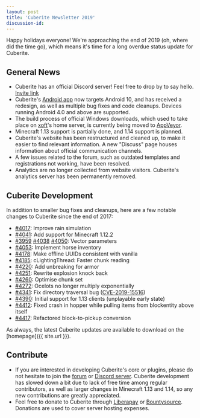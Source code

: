 ```yaml
---
layout: post
title: 'Cuberite Newsletter 2019'
discussion-id:
---
```

Happy holidays everyone! We're approaching the end of 2019 (oh, where did the time go), which means it's time for a long overdue status update for Cuberite.

General News
------------

 - Cuberite has an official Discord server! Feel free to drop by to say hello. [Invite link](https://discord.gg/76w5J6M)
 - Cuberite's [Android app](https://github.com/cuberite/android/releases/download/1.4/cuberite-android.apk) now targets Android 10, and has received a redesign, as well as multiple bug fixes and code cleanups. Devices running Android 4.0 and above are supported.
 - The build process of official Windows downloads, which used to take place on [xoft](https://github.com/madmaxoft)'s home server, is currently being moved to [AppVeyor](https://www.appveyor.com/).
 - Minecraft 1.13 support is partially done, and 1.14 support is planned.
 - Cuberite's website has been restructured and cleaned up, to make it easier to find relevant information. A new "Discuss" page houses information about official communication channels.
 - A few issues related to the forum, such as outdated templates and registrations not working, have been resolved.
 - Analytics are no longer collected from website visitors. Cuberite's analytics server has been permanently removed.

Cuberite Development
-----------------

In addition to smaller bug fixes and cleanups, here are a few notable changes to Cuberite since the end of 2017:

 - [#4017](https://github.com/cuberite/cuberite/pull/4017): Improve rain simulation
 - [#4041](https://github.com/cuberite/cuberite/pull/4041): Add support for Minecraft 1.12.2
 - [#3959](https://github.com/cuberite/cuberite/pull/3959) [#4038](https://github.com/cuberite/cuberite/pull/4038) [#4050](https://github.com/cuberite/cuberite/pull/4050): Vector parameters
 - [#4053](https://github.com/cuberite/cuberite/pull/4053): Implement horse inventory
 - [#4178](https://github.com/cuberite/cuberite/pull/4178): Make offline UUIDs consistent with vanilla
 - [#4185](https://github.com/cuberite/cuberite/pull/4185): cLightingThread: Faster chunk reading
 - [#4220](https://github.com/cuberite/cuberite/pull/4220): Add unbreaking for armor
 - [#4251](https://github.com/cuberite/cuberite/pull/4251): Rewrite explosion knock back
 - [#4260](https://github.com/cuberite/cuberite/pull/4260): Optimise chunk set
 - [#4272](https://github.com/cuberite/cuberite/pull/4272): Ocelots no longer multiply exponentially
 - [#4341](https://github.com/cuberite/cuberite/pull/4341): Fix directory traversal bug ([CVE-2019-15516](https://cve.mitre.org/cgi-bin/cvename.cgi?name=CVE-2019-15516))
 - [#4390](https://github.com/cuberite/cuberite/pull/4390): Initial support for 1.13 clients (unplayable early state)
 - [#4412](https://github.com/cuberite/cuberite/pull/4412): Fixed crash in hopper while pulling items from blockentity above itself
 - [#4417](https://github.com/cuberite/cuberite/pull/4417): Refactored block-to-pickup conversion

As always, the latest Cuberite updates are available to download on the [homepage]({{ site.url }}).

Contribute
-------------

 - If you are interested in developing Cuberite's core or plugins, please do not hesitate to join the [forum](https://forum.cuberite.org) or [Discord server](https://discord.gg/76w5J6M). Cuberite development has slowed down a bit due to lack of free time among regular contributors, as well as larger changes in Minecraft 1.13 and 1.14, so any new contributions are greatly appreciated.
 - Feel free to donate to Cuberite through [Liberapay](https://liberapay.com/Cuberite) or [Bountysource](https://www.bountysource.com/teams/cuberite). Donations are used to cover server hosting expenses.